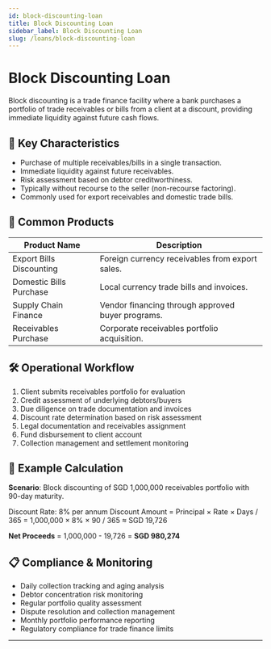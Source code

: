 ```yaml
---
id: block-discounting-loan
title: Block Discounting Loan
sidebar_label: Block Discounting Loan
slug: /loans/block-discounting-loan
---
```


# Block Discounting Loan

Block discounting is a trade finance facility where a bank purchases a portfolio of trade receivables or bills from a client at a discount, providing immediate liquidity against future cash flows.

## 📄 Key Characteristics

- Purchase of multiple receivables/bills in a single transaction.
- Immediate liquidity against future receivables.
- Risk assessment based on debtor creditworthiness.
- Typically without recourse to the seller (non-recourse factoring).
- Commonly used for export receivables and domestic trade bills.

## 🧾 Common Products

| Product Name              | Description                                      |
|---------------------------|--------------------------------------------------|
| Export Bills Discounting | Foreign currency receivables from export sales. |
| Domestic Bills Purchase   | Local currency trade bills and invoices.        |
| Supply Chain Finance      | Vendor financing through approved buyer programs.|
| Receivables Purchase      | Corporate receivables portfolio acquisition.     |

## 🛠️ Operational Workflow

1. Client submits receivables portfolio for evaluation
2. Credit assessment of underlying debtors/buyers
3. Due diligence on trade documentation and invoices
4. Discount rate determination based on risk assessment
5. Legal documentation and receivables assignment
6. Fund disbursement to client account
7. Collection management and settlement monitoring

## 🧮 Example Calculation

**Scenario**: Block discounting of SGD 1,000,000 receivables portfolio with 90-day maturity.

Discount Rate: 8% per annum
Discount Amount = Principal × Rate × Days / 365
= 1,000,000 × 8% × 90 / 365
≈ SGD 19,726

**Net Proceeds** = 1,000,000 - 19,726 = **SGD 980,274**

## 📋 Compliance & Monitoring

- Daily collection tracking and aging analysis
- Debtor concentration risk monitoring
- Regular portfolio quality assessment
- Dispute resolution and collection management
- Monthly portfolio performance reporting
- Regulatory compliance for trade finance limits

---
